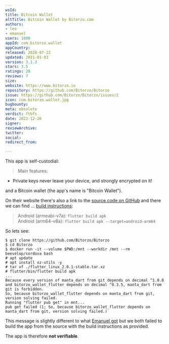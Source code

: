 ```yaml
---
wsId: 
title: Bitcoin Wallet
altTitle: Bitcoin Wallet by Bitorzo.com
authors:
- leo
- emanuel
users: 1000
appId: com.bitorzo.wallet
appCountry: 
released: 2020-07-22
updated: 2021-01-03
version: 3.1.3
stars: 3.5
ratings: 28
reviews: 7
size: 
website: https://www.bitorzo.io
repository: https://github.com/Bitorzo/Bitorzo
issue: https://github.com/Bitorzo/Bitorzo/issues/2
icon: com.bitorzo.wallet.jpg
bugbounty: 
meta: obsolete
verdict: ftbfs
date: 2022-12-26
signer: 
reviewArchive: 
twitter: 
social: 
redirect_from: 

---
```


This app is self-custodial:

> Main features:<br>
  - Private keys never leave your device, and strongly encrypted on it!

and a Bitcoin wallet (the app's name is "Bitcoin Wallet").

On their website there's also a link to the
[source code on GitHub](https://github.com/Bitorzo/Bitorzo) and there we can
find ... [build instructions](https://github.com/Bitorzo/Bitorzo#building):

> Android (armeabi-v7a): `flutter build apk`<br>
  Android (arm64-v8a): `flutter build apk --target=android-arm64`

So lets see:

```
$ git clone https://github.com/Bitorzo/Bitorzo
$ cd Bitorzo
$ docker run -it --volume $PWD:/mnt --workdir /mnt --rm beevelop/cordova bash
# apt update
# apt install xz-utils -y
# tar xf ./flutter_linux_2.0.1-stable.tar.xz 
# flutter/bin/flutter build apk
...
Because every version of manta_dart from git depends on decimal ^1.0.0 and bitorzo_wallet_flutter depends on decimal ^0.3.5, manta_dart from git is forbidden.
So, because bitorzo_wallet_flutter depends on manta_dart from git, version solving failed.
Running "flutter pub get" in mnt...                                     
pub get failed (1; So, because bitorzo_wallet_flutter depends on manta_dart from git, version solving failed.)
```

This message is slightly different to what
[Emanuel got](https://github.com/Bitorzo/Bitorzo/issues/2) but we both failed to
build the app from the source with the build instructions as provided.

The app is therefore **not verifiable**.

